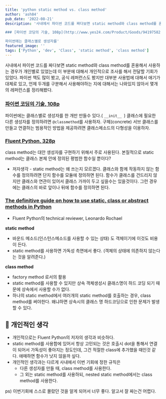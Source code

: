 ```yaml
---
title: 'python static method vs. class method'
author: 'ash84'
pub_date: '2022-08-21'
description: '사내에서 파이썬 코드를 짜다보면 static method와 class method를 혼용해서 사용하는 경우가 개인별로 있었는데 이 부분에 대해서 개인적으로 조사를 해서 전달할 기회가 있었다. 파이썬 책도 많이 봤고, 공식 레퍼런스도 봤지만 대부분 사용법에 대해서 애기가 대체로 있고, 언제 두개를 구분해서 사용해야하는 지에 대해서는 나와있지 않아서 몇개의 레퍼런스를 정리해봤다. 

### [파이썬 코딩의 기술, 108p](http://www.yes24.com/Product/Goods/94197582)

파이썬에는 클래스별로 생성자를'
featured_image: ''
tags: ['Python', 'dev', 'Class', 'static method', 'class method']
---
```


사내에서 파이썬 코드를 짜다보면 static method와 class method를 혼용해서 사용하는 경우가 개인별로 있었는데 이 부분에 대해서 개인적으로 조사를 해서 전달할 기회가 있었다. 파이썬 책도 많이 봤고, 공식 레퍼런스도 봤지만 대부분 사용법에 대해서 애기가 대체로 있고, 언제 두개를 구분해서 사용해야하는 지에 대해서는 나와있지 않아서 몇개의 레퍼런스를 정리해봤다. 

### [파이썬 코딩의 기술, 108p](http://www.yes24.com/Product/Goods/94197582)

파이썬에는 클래스별로 생성자를 한 개만 만들수 있다.( `__init__ `)
클래스에 필요한 다른 생성자를 정의하려면 `@classmethod`를 사용하자. 
구체(concrete) 서브 클래스를 만들고 연결하는 범용적인 방법을 제공하려면 클래스메소드의 다형성을 이용하자. 

### [Fluent Python, 328p](http://www.yes24.com/Product/Goods/30231768)

class method는 대안 생성자를 구현하기 위해서 주로 사용된다.
본질적으로 static method는 클래스 본체 안에 정의된 평범한 함수일 뿐이다?
* 저자생각 - static method는 왜 쓰는지 모르겠다. 클래스와 함께 작동하지 않는 함수를 정의하려면 단지 함수를 모듈에 정의하면 된다.  함수가 클래스를 건드리지 않지만 클래스와 연관이 있어서 클래스 가까이 두고 싶을수는 있을것이다. 그런 경우에는 클래스의 바로 앞이나 뒤에 함수를 정의하면 된다. 

### ****[The definitive guide on how to use static, class or abstract methods in Python](https://julien.danjou.info/guide-python-static-class-abstract-methods/)****

* Fluent Python의 technical reviewer, Leonardo Rochael 

**static method** 

- 바운드 메소드(인스턴스메소드를 사용할 수 있는 상태) 도 객체이기에 이것도 비용이 든다.
- static method를 사용하면 가독성 측면에서 좋다. (객체의 상태에 의존하지 않는다는 것을 알려준다.)

**class method**

- factory method 로서의 활용
- static method를 사용할 수 있지만 상속 객체생성시 클래스명이 하드 코딩 되기 때문에 상속에서 사용할 수가 없다.
- 하나의 static method에서 여러개의 static method를 호출하는 경우, class method를 써야한다. 왜냐하면 상속시의 클래스 명 하드코딩으로 인한 문제가 발생할 수 있다.

## 🧐 개인적인 생각

- 개인적으로는 Fluent Python의 저자의 생각과 비슷하다.
- static method를 사용함에 있어서 항상 고민되는 것은 호출시 dot을 통해서 연결이 되어서 가독성이 좋아지는 정도인데, 그건 적절한 class에 추가했을 때인것 같다. 애매하면 함수가 낫지 않을까 싶다.
- 개인적인 생각과는 다르게 사내에서 이번 기회에 정한 규칙은
    - 다른 생성자를 만들 때, class method를 사용한다.
    - 그 외는 static method를 사용하되, nested static method에서는 class method를 사용한다.
    

ps) 이번기회에 스스로 몰랐던 것을 알게 되어서 너무 좋다. 알고서 잘 짜는건 어렵다.
